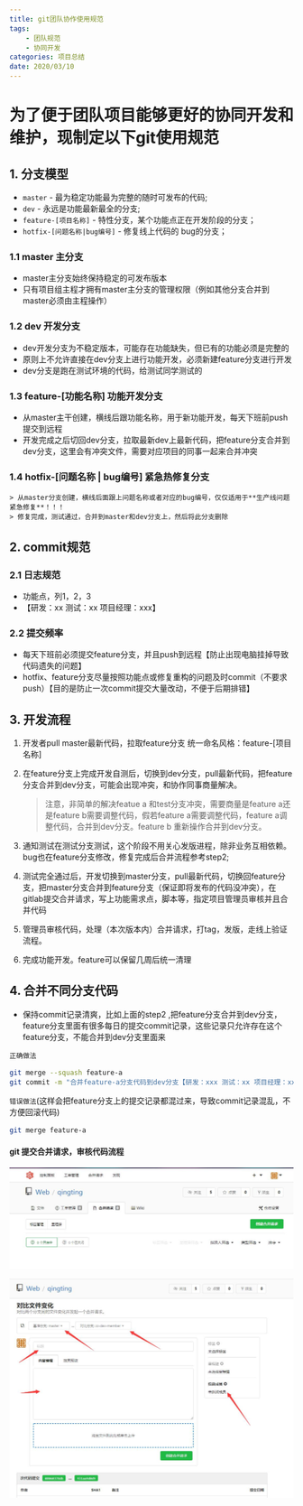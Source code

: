 ```yaml
---
title: git团队协作使用规范
tags: 
    - 团队规范
    - 协同开发
categories: 项目总结
date: 2020/03/10
---
```


# 为了便于团队项目能够更好的协同开发和维护，现制定以下git使用规范

## 1. 分支模型

+ `master` - 最为稳定功能最为完整的随时可发布的代码;
+ `dev` - 永远是功能最新最全的分支;
+ `feature-[项目名称]` - 特性分支，某个功能点正在开发阶段的分支；
+ `hotfix-[问题名称|bug编号]` - 修复线上代码的 bug的分支；

### 1.1 master 主分支
    
+ master主分支始终保持稳定的可发布版本
+ 只有项目组主程才拥有master主分支的管理权限（例如其他分支合并到master必须由主程操作）

### 1.2 dev 开发分支
+ dev开发分支为不稳定版本，可能存在功能缺失，但已有的功能必须是完整的
+ 原则上不允许直接在dev分支上进行功能开发，必须新建feature分支进行开发
+ dev分支是跑在测试环境的代码，给测试同学测试的

### 1.3 feature-[功能名称] 功能开发分支
+ 从master主干创建，横线后跟功能名称，用于新功能开发，每天下班前push提交到远程
+ 开发完成之后切回dev分支，拉取最新dev上最新代码，把feature分支合并到dev分支，这里会有冲突文件，需要对应项目的同事一起来合并冲突

### 1.4 hotfix-[问题名称 | bug编号] 紧急热修复分支
    > 从master分支创建，横线后面跟上问题名称或者对应的bug编号，仅仅适用于**生产线问题紧急修复**！！！
    > 修复完成，测试通过，合并到master和dev分支上，然后将此分支删除


## 2. commit规范

### 2.1 日志规范
+ 功能点，列1，2，3
+ 【研发：xx 测试：xx 项目经理：xxx】

### 2.2 提交频率
+ 每天下班前必须提交feature分支，并且push到远程【防止出现电脑挂掉导致代码遗失的问题】
+ hotfix、feature分支尽量按照功能点或修复重构的问题及时commit（不要求push）【目的是防止一次commit提交大量改动，不便于后期排错】


## 3. 开发流程
1. 开发者pull master最新代码，拉取feature分支 统一命名风格：feature-[项目名称]
2. 在feature分支上完成开发自测后，切换到dev分支，pull最新代码，把feature分支合并到dev分支，可能会出现冲突，和协作同事商量解决。

    > 注意，非简单的解决featue a 和test分支冲突，需要商量是feature a还是feature b需要调整代码，假若feature a需要调整代码，feature a调整代码，合并到dev分支。feature b 重新操作合并到dev分支。

3. 通知测试在测试分支测试，这个阶段不用关心发版进程，除非业务互相依赖。bug也在feature分支修改，修复完成后合并流程参考step2;
4. 测试完全通过后，开发切换到master分支，pull最新代码，切换回feature分支，把master分支合并到feature分支（保证即将发布的代码没冲突），在gitlab提交合并请求，写上功能需求点，脚本等，指定项目管理员审核并且合并代码
5. 管理员审核代码，处理（本次版本内）合并请求，打tag，发版，走线上验证流程。
6. 完成功能开发。feature可以保留几周后统一清理


## 4. 合并不同分支代码

+ 保持commit记录清爽，比如上面的step2 ,把feature分支合并到dev分支，feature分支里面有很多每日的提交commit记录，这些记录只允许存在这个feature分支，不能合并到dev分支里面来

`正确做法`
``` bash
git merge --squash feature-a  
git commit -m "合并feature-a分支代码到dev分支【研发：xxx 测试：xx 项目经理：xxx】"
```

`错误做法`(这样会把feature分支上的提交记录都混过来，导致commit记录混乱，不方便回滚代码)
```bash
git merge feature-a 
```


#### git 提交合并请求，审核代码流程


![合并请求](./git-standard/pull_request1.jpg)

![创建合并请求](./git-standard/pull_request2.jpg)


